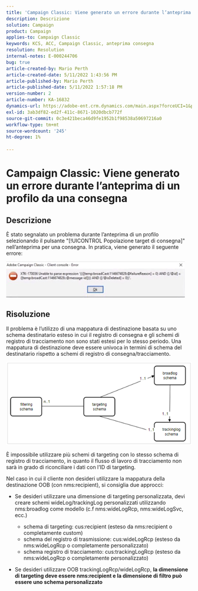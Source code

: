 ```yaml
---
title: 'Campaign Classic: Viene generato un errore durante l’anteprima di un profilo da una consegna"'
description: Descrizione
solution: Campaign
product: Campaign
applies-to: Campaign Classic
keywords: KCS, ACC, Campaign Classic, anteprima consegna
resolution: Resolution
internal-notes: E-000244706
bug: true
article-created-by: Mario Perth
article-created-date: 5/11/2022 1:43:56 PM
article-published-by: Mario Perth
article-published-date: 5/11/2022 1:57:18 PM
version-number: 2
article-number: KA-16832
dynamics-url: https://adobe-ent.crm.dynamics.com/main.aspx?forceUCI=1&pagetype=entityrecord&etn=knowledgearticle&id=ccaebf62-30d1-ec11-a7b5-0022480a8d10
exl-id: 3ab3df82-ed2f-411c-8671-1020dbcb772f
source-git-commit: 0c3e421beca46d9fe1952b1f98538a50697216a0
workflow-type: tm+mt
source-wordcount: '245'
ht-degree: 1%

---
```


# Campaign Classic: Viene generato un errore durante l’anteprima di un profilo da una consegna

## Descrizione


È stato segnalato un problema durante l’anteprima di un profilo selezionando il pulsante &quot;[!UICONTROL Popolazione target di consegna]&quot; nell’anteprima per una consegna. In pratica, viene generato il seguente errore:

![](assets/___ceaebf62-30d1-ec11-a7b5-0022480a8d10___.jpeg)




## Risoluzione


Il problema è l’utilizzo di una mappatura di destinazione basata su uno schema destinatario esteso in cui il registro di consegna e gli schemi di registro di tracciamento non sono stati estesi per lo stesso periodo. Una mappatura di destinazione deve essere univoca in termini di schema del destinatario rispetto a schemi di registro di consegna/tracciamento.

![](assets/3ec555a6-30d1-ec11-a7b5-0022480a8d10.png)

È impossibile utilizzare più schemi di targeting con lo stesso schema di registro di tracciamento, in quanto il flusso di lavoro di tracciamento non sarà in grado di riconciliare i dati con l’ID di targeting.

Nel caso in cui il cliente non desideri utilizzare la mappatura della destinazione OOB (con nms:recipient), si consiglia due approcci:

- Se desideri utilizzare una dimensione di targeting personalizzata, devi creare schemi wideLog/trackingLog personalizzati utilizzando nms:broadlog come modello (c.f nms:wideLogRcp, nms:wideLogSvc, ecc.)

   - schema di targeting: cus:recipient (esteso da nms:recipient o completamente custom)
   - schema del registro di trasmissione: cus:wideLogRcp (esteso da nms:wideLogRcp o completamente personalizzato)
   - schema registro di tracciamento: cus:trackingLogRcp (esteso da nms:wideLogRcp o completamente personalizzato)
- Se desideri utilizzare OOB trackingLogRcp/wideLogRcp, <b>la dimensione di targeting deve essere nms:recipient e la dimensione di filtro può essere uno schema personalizzato</b>
